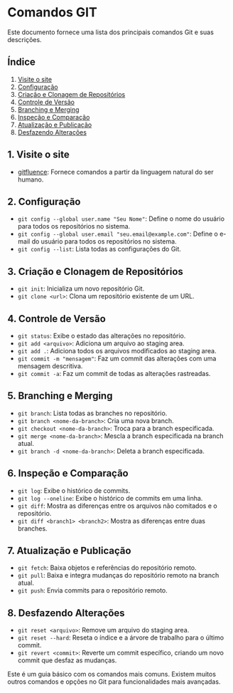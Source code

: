 # Comandos GIT

Este documento fornece uma lista dos principais comandos Git e suas descrições.

## Índice

1. [Visite o site](#1-visite-o-site)
2. [Configuração](#configuracao)
3. [Criação e Clonagem de Repositórios](#criacao-e-clonagem-de-repositorios)
4. [Controle de Versão](#controle-de-versao)
5. [Branching e Merging](#branching-e-merging)
6. [Inspeção e Comparação](#inspecao-e-comparacao)
7. [Atualização e Publicação](#atualizacao-e-publicacao)
8. [Desfazendo Alterações](#desfazendo-alteracoes)

## 1. Visite o site

- [gitfluence](https://www.gitfluence.com/): Fornece comandos a partir da linguagem natural do ser humano. 

## 2. Configuração

- `git config --global user.name "Seu Nome"`: Define o nome do usuário para todos os repositórios no sistema.
- `git config --global user.email "seu.email@example.com"`: Define o e-mail do usuário para todos os repositórios no sistema.
- `git config --list`: Lista todas as configurações do Git.

## 3. Criação e Clonagem de Repositórios

- `git init`: Inicializa um novo repositório Git.
- `git clone <url>`: Clona um repositório existente de um URL.

## 4. Controle de Versão

- `git status`: Exibe o estado das alterações no repositório.
- `git add <arquivo>`: Adiciona um arquivo ao staging area.
- `git add .`: Adiciona todos os arquivos modificados ao staging area.
- `git commit -m "mensagem"`: Faz um commit das alterações com uma mensagem descritiva.
- `git commit -a`: Faz um commit de todas as alterações rastreadas.

## 5. Branching e Merging

- `git branch`: Lista todas as branches no repositório.
- `git branch <nome-da-branch>`: Cria uma nova branch.
- `git checkout <nome-da-branch>`: Troca para a branch especificada.
- `git merge <nome-da-branch>`: Mescla a branch especificada na branch atual.
- `git branch -d <nome-da-branch>`: Deleta a branch especificada.

## 6. Inspeção e Comparação

- `git log`: Exibe o histórico de commits.
- `git log --oneline`: Exibe o histórico de commits em uma linha.
- `git diff`: Mostra as diferenças entre os arquivos não comitados e o repositório.
- `git diff <branch1> <branch2>`: Mostra as diferenças entre duas branches.

## 7. Atualização e Publicação

- `git fetch`: Baixa objetos e referências do repositório remoto.
- `git pull`: Baixa e integra mudanças do repositório remoto na branch atual.
- `git push`: Envia commits para o repositório remoto.

## 8. Desfazendo Alterações

- `git reset <arquivo>`: Remove um arquivo do staging area.
- `git reset --hard`: Reseta o índice e a árvore de trabalho para o último commit.
- `git revert <commit>`: Reverte um commit específico, criando um novo commit que desfaz as mudanças.

Este é um guia básico com os comandos mais comuns. Existem muitos outros comandos e opções no Git para funcionalidades mais avançadas.
